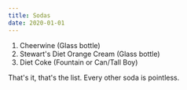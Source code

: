 ```yaml
---
title: Sodas
date: 2020-01-01
---
```


1. Cheerwine <span class="description">(Glass bottle)</span>
1. Stewart's Diet Orange Cream <span class="description">(Glass bottle)</span>
1. Diet Coke <span class="description">(Fountain or Can/Tall Boy)</span>

That's it, that's the list. Every other soda is pointless.
